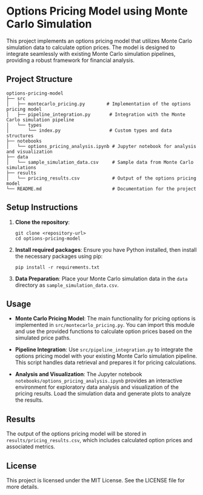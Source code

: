# Options Pricing Model using Monte Carlo Simulation

This project implements an options pricing model that utilizes Monte Carlo simulation data to calculate option prices. The model is designed to integrate seamlessly with existing Monte Carlo simulation pipelines, providing a robust framework for financial analysis.

## Project Structure

```
options-pricing-model
├── src
│   ├── montecarlo_pricing.py        # Implementation of the options pricing model
│   ├── pipeline_integration.py       # Integration with the Monte Carlo simulation pipeline
│   └── types
│       └── index.py                  # Custom types and data structures
├── notebooks
│   └── options_pricing_analysis.ipynb # Jupyter notebook for analysis and visualization
├── data
│   └── sample_simulation_data.csv     # Sample data from Monte Carlo simulations
├── results
│   └── pricing_results.csv            # Output of the options pricing model
└── README.md                          # Documentation for the project
```

## Setup Instructions

1. **Clone the repository**:
   ```
   git clone <repository-url>
   cd options-pricing-model
   ```

2. **Install required packages**:
   Ensure you have Python installed, then install the necessary packages using pip:
   ```
   pip install -r requirements.txt
   ```

3. **Data Preparation**:
   Place your Monte Carlo simulation data in the `data` directory as `sample_simulation_data.csv`.

## Usage

- **Monte Carlo Pricing Model**:
  The main functionality for pricing options is implemented in `src/montecarlo_pricing.py`. You can import this module and use the provided functions to calculate option prices based on the simulated price paths.

- **Pipeline Integration**:
  Use `src/pipeline_integration.py` to integrate the options pricing model with your existing Monte Carlo simulation pipeline. This script handles data retrieval and prepares it for pricing calculations.

- **Analysis and Visualization**:
  The Jupyter notebook `notebooks/options_pricing_analysis.ipynb` provides an interactive environment for exploratory data analysis and visualization of the pricing results. Load the simulation data and generate plots to analyze the results.

## Results

The output of the options pricing model will be stored in `results/pricing_results.csv`, which includes calculated option prices and associated metrics.

## License

This project is licensed under the MIT License. See the LICENSE file for more details.